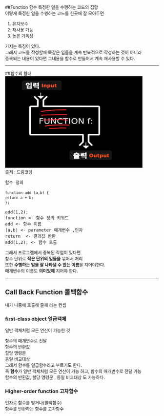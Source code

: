 ##Function 함수
특정한 일을 수행하는 코드의 집합   
이렇게 특정한 일을 수행하는 코드를 한곳에 잘 모아두면   
1. 유지보수
2. 재사용 가능
3. 높은 가독성  
   
가지는 특징이 있다.   
그래서 코드를 작성할때 똑같은 일들을 계속 반복적으로 작성하는 것이 아니라   
중복되는 내용이 있다면 그내용을 함수로 만들어서 계속 재사용할 수 있다.   

*** 
##함수의 형태   
<img height="300px" src="..\..\img\function.PNG" width="450px"/>   
출저 : 드림코딩

<pre>
함수 정의
<code>
function add (a,b) {
return a + b;
};
</code>
add(1,2);
function <- 함수 정의 키워드
add <- 함수 이름
(a,b) <- parameter 매개변수 ,인자
return  <- 결과값 반환
add(1,2); <- 함수 호출
</pre>
그래서 프로그램에서 중복된 작업이 있다면   
함수 단위로 **작은 단위의 일들을** 묶어서 처리    
또한 **수행하는 일을 잘 나타낼 수 있는 이름**을 지어야한다.   
매개변수의 이름도 **의미있께** 지어야 한다.

***
## Call Back Function 콜백함수
내가 나중에 호출해 줄께 라는 컨셉   
### first-class object  일급객체
일반 객체처럼 모든 연산이 가능한 것   
   
함수의 매개변수로 전달   
함수의 반환값   
할당 명령문   
동일 비교대상   
그래서 함수를 일급함수라고 부르기도 한다.   
즉 **함수**가 일반 객체처럼 모든 연산이 가능 하고, 함수의 매개변수로 전달 가능   
함수의 반환값, 할당 명령문 , 동일 비교대상 도 가능하다.
   
### Higher-order function 고차함수
인자로 함수를 받거나(콜백함수)   
함수를 반환하는 함수를 고차함수

